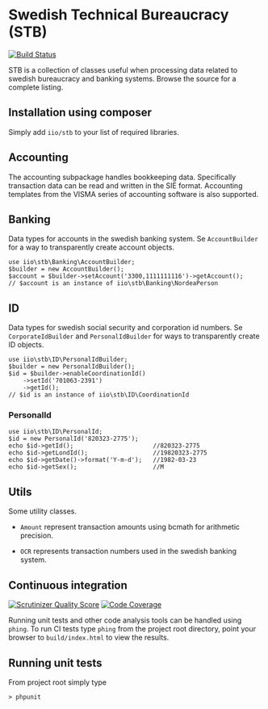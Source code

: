 Swedish Technical Bureaucracy (STB)
===================================
[![Build Status](https://travis-ci.org/iio/Swedish-Technical-Bureaucracy.png?branch=master)](https://travis-ci.org/iio/Swedish-Technical-Bureaucracy)

STB is a collection of classes useful when processing data related to swedish 
bureaucracy and banking systems. Browse the source for a complete listing.


Installation using composer
---------------------------
Simply add `iio/stb` to your list of required libraries.


Accounting
----------
The accounting subpackage handles bookkeeping data. Specifically transaction
data can be read and written in the SIE format. Accounting templates from the
VISMA series of accounting software is also supported.


Banking
-------
Data types for accounts in the swedish banking system. Se `AccountBuilder` for
a way to transparently create account objects.

    use iio\stb\Banking\AccountBuilder;
    $builder = new AccountBuilder();
    $account = $builder->setAccount('3300,1111111116')->getAccount();
    // $account is an instance of iio\stb\Banking\NordeaPerson


ID
--
Data types for swedish social security and corporation id numbers. Se
`CorporateIdBuilder` and `PersonalIdBuilder` for ways to transparently create ID
objects.

    use iio\stb\ID\PersonalIdBuilder;
    $builder = new PersonalIdBuilder();
    $id = $builder->enableCoordinationId()
        ->setId('701063-2391')
        ->getId();
    // $id is an instance of iio\stb\ID\CoordinationId

### PersonalId

    use iio\stb\ID\PersonalId;
    $id = new PersonalId('820323-2775');
    echo $id->getId();                      //820323-2775
    echo $id->getLondId();                  //19820323-2775
    echo $id->getDate()->format('Y-m-d');   //1982-03-23
    echo $id->getSex();                     //M


Utils
-----
Some utility classes.
 
 * `Amount` represent transaction amounts using bcmath for arithmetic precision.
 
 * `OCR` represents transaction numbers used in the swedish banking system.


Continuous integration
----------------------
[![Scrutinizer Quality Score](https://scrutinizer-ci.com/g/iio/Swedish-Technical-Bureaucracy/badges/quality-score.png?s=7b3a25b6ccb38244fb5bb0b5d3fa2556bf35726e)](https://scrutinizer-ci.com/g/iio/Swedish-Technical-Bureaucracy/)
[![Code Coverage](https://scrutinizer-ci.com/g/iio/Swedish-Technical-Bureaucracy/badges/coverage.png?s=53a09ec7902fb2e92b1264a9a527162f21639187)](https://scrutinizer-ci.com/g/iio/Swedish-Technical-Bureaucracy/)

Running unit tests and other code analysis tools can be handled using `phing`.
To run CI tests type `phing` from the project root directory, point your browser
to `build/index.html` to view the results.


Running unit tests
------------------
From project root simply type

    > phpunit
